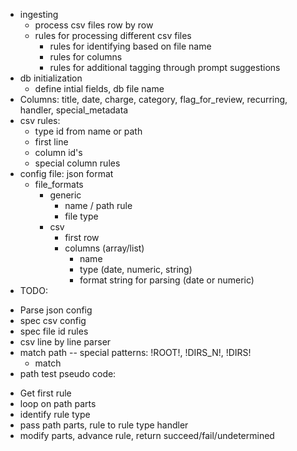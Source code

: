* ingesting
	+ process csv files row by row
	+ rules for processing different csv files
		- rules for identifying based on file name
		- rules for columns
		- rules for additional tagging through prompt suggestions
* db initialization
	+ define intial fields, db file name
* Columns: title, date, charge, category, flag_for_review, recurring, handler, special_metadata 
* csv rules:
	+ type id from name or path
	+ first line
	+ column id\'s
	+ special column rules
* config file: json format
	+ file_formats
		- generic
			+ name / path rule
			+ file type
		- csv
			+ first row
			+ columns (array/list)
				- name
				- type (date, numeric, string)
				- format string for parsing (date or numeric)
* TODO:
+ Parse json config
+ spec csv config
+ spec file id rules
+ csv line by line parser
+ match path -- special patterns: !ROOT!, !DIRS_N!, !DIRS!
	- match
+ path test pseudo code:
- Get first rule
- loop on path parts
- identify rule type
- pass path parts, rule to rule type handler
- modify parts, advance rule, return succeed/fail/undetermined
